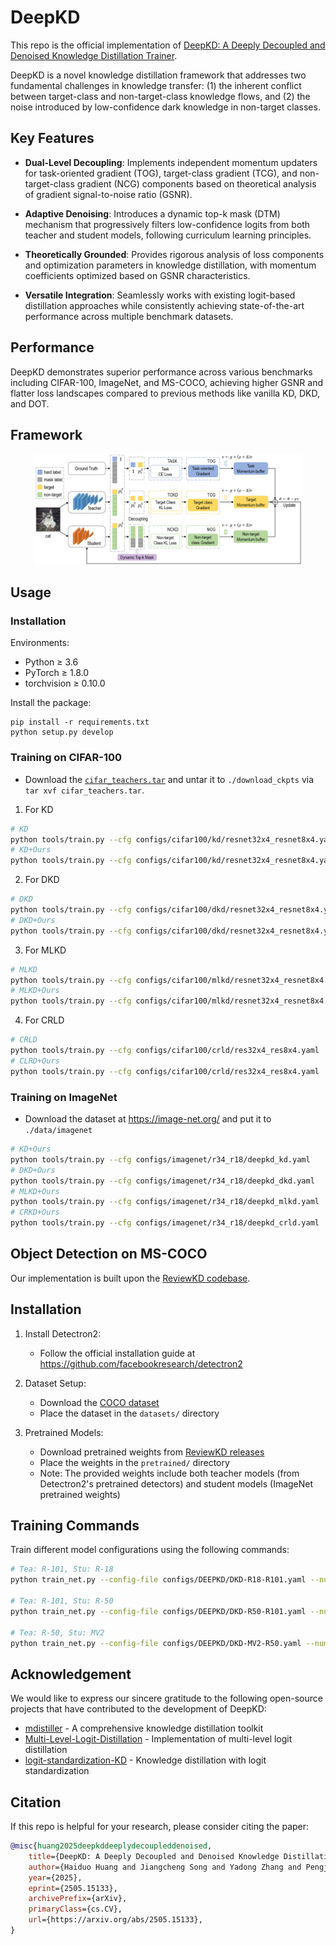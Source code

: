 
# DeepKD

This repo is the official implementation of [DeepKD: A Deeply Decoupled and Denoised Knowledge Distillation Trainer](https://arxiv.org/abs/2505.15133).

DeepKD is a novel knowledge distillation framework that addresses two fundamental challenges in knowledge transfer: (1) the inherent conflict between target-class and non-target-class knowledge flows, and (2) the noise introduced by low-confidence dark knowledge in non-target classes.

## Key Features

- **Dual-Level Decoupling**: Implements independent momentum updaters for task-oriented gradient (TOG), target-class gradient (TCG), and non-target-class gradient (NCG) components based on theoretical analysis of gradient signal-to-noise ratio (GSNR).

- **Adaptive Denoising**: Introduces a dynamic top-k mask (DTM) mechanism that progressively filters low-confidence logits from both teacher and student models, following curriculum learning principles.

- **Theoretically Grounded**: Provides rigorous analysis of loss components and optimization parameters in knowledge distillation, with momentum coefficients optimized based on GSNR characteristics.

- **Versatile Integration**: Seamlessly works with existing logit-based distillation approaches while consistently achieving state-of-the-art performance across multiple benchmark datasets.

## Performance

DeepKD demonstrates superior performance across various benchmarks including CIFAR-100, ImageNet, and MS-COCO, achieving higher GSNR and flatter loss landscapes compared to previous methods like vanilla KD, DKD, and DOT.


## Framework

<div style="text-align:center"><img src="images/deepkd.jpg" width="85%" ></div>

## Usage

### Installation

Environments:

- Python ≥ 3.6
- PyTorch ≥ 1.8.0
- torchvision ≥ 0.10.0

Install the package:

```
pip install -r requirements.txt
python setup.py develop
```

### Training on CIFAR-100

- Download the [`cifar_teachers.tar`](<https://github.com/megvii-research/mdistiller/releases/tag/checkpoints>) and untar it to `./download_ckpts` via `tar xvf cifar_teachers.tar`.


1. For KD

```bash
# KD
python tools/train.py --cfg configs/cifar100/kd/resnet32x4_resnet8x4.yaml
# KD+Ours
python tools/train.py --cfg configs/cifar100/kd/resnet32x4_resnet8x4.yaml 
```

2. For DKD

```bash
# DKD
python tools/train.py --cfg configs/cifar100/dkd/resnet32x4_resnet8x4.yaml 
# DKD+Ours
python tools/train.py --cfg configs/cifar100/dkd/resnet32x4_resnet8x4.yaml
```
3. For MLKD

```bash
# MLKD
python tools/train.py --cfg configs/cifar100/mlkd/resnet32x4_resnet8x4.yaml
# MLKD+Ours
python tools/train.py --cfg configs/cifar100/mlkd/resnet32x4_resnet8x4.yaml
```

4. For CRLD

```bash
# CRLD
python tools/train.py --cfg configs/cifar100/crld/res32x4_res8x4.yaml
# CLRD+Ours
python tools/train.py --cfg configs/cifar100/crld/res32x4_res8x4.yaml
```

### Training on ImageNet

- Download the dataset at <https://image-net.org/> and put it to `./data/imagenet`

```bash
# KD+Ours
python tools/train.py --cfg configs/imagenet/r34_r18/deepkd_kd.yaml
# DKD+Ours
python tools/train.py --cfg configs/imagenet/r34_r18/deepkd_dkd.yaml
# MLKD+Ours
python tools/train.py --cfg configs/imagenet/r34_r18/deepkd_mlkd.yaml
# CRKD+Ours
python tools/train.py --cfg configs/imagenet/r34_r18/deepkd_crld.yaml 
```


## Object Detection on MS-COCO
Our implementation is built upon the [ReviewKD codebase](https://github.com/dvlab-research/ReviewKD).

## Installation

1. Install Detectron2:
   - Follow the official installation guide at https://github.com/facebookresearch/detectron2

2. Dataset Setup:
   - Download the [COCO dataset](https://cocodataset.org/#download)
   - Place the dataset in the `datasets/` directory

3. Pretrained Models:
   - Download pretrained weights from [ReviewKD releases](https://github.com/dvlab-research/ReviewKD/releases/)
   - Place the weights in the `pretrained/` directory
   - Note: The provided weights include both teacher models (from Detectron2's pretrained detectors) and student models (ImageNet pretrained weights)

## Training Commands
Train different model configurations using the following commands:

```bash
# Tea: R-101, Stu: R-18
python train_net.py --config-file configs/DEEPKD/DKD-R18-R101.yaml --num-gpus 4

# Tea: R-101, Stu: R-50
python train_net.py --config-file configs/DEEPKD/DKD-R50-R101.yaml --num-gpus 4

# Tea: R-50, Stu: MV2
python train_net.py --config-file configs/DEEPKD/DKD-MV2-R50.yaml --num-gpus 4
```

## Acknowledgement

We would like to express our sincere gratitude to the following open-source projects that have contributed to the development of DeepKD:

- [mdistiller](https://github.com/megvii-research/mdistiller) - A comprehensive knowledge distillation toolkit
- [Multi-Level-Logit-Distillation](https://github.com/Jin-Ying/Multi-Level-Logit-Distillation) - Implementation of multi-level logit distillation
- [logit-standardization-KD](https://github.com/sunshangquan/logit-standardization-KD) - Knowledge distillation with logit standardization


## Citation

If this repo is helpful for your research, please consider citing the paper:

```BibTeX
@misc{huang2025deepkddeeplydecoupleddenoised,
    title={DeepKD: A Deeply Decoupled and Denoised Knowledge Distillation Trainer}, 
    author={Haiduo Huang and Jiangcheng Song and Yadong Zhang and Pengju Ren},
    year={2025},
    eprint={2505.15133},
    archivePrefix={arXiv},
    primaryClass={cs.CV},
    url={https://arxiv.org/abs/2505.15133}, 
}
```